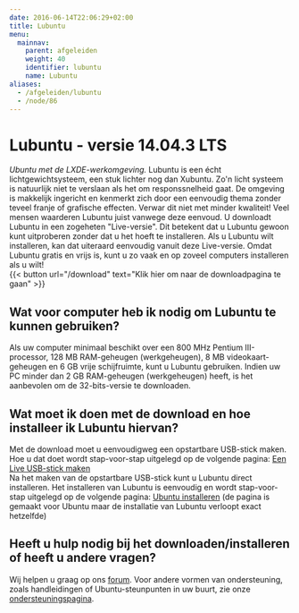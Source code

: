 ```yaml
---
date: 2016-06-14T22:06:29+02:00
title: Lubuntu
menu:
  mainnav:
    parent: afgeleiden
    weight: 40
    identifier: lubuntu
    name: Lubuntu
aliases:
  - /afgeleiden/lubuntu
  - /node/86
---
```


# Lubuntu - versie 14.04.3 LTS
_Ubuntu met de LXDE-werkomgeving._
Lubuntu is een écht lichtgewichtsysteem, een stuk lichter nog dan Xubuntu. Zo'n licht systeem is natuurlijk niet te verslaan als het om responssnelheid gaat. De omgeving is makkelijk ingericht en kenmerkt zich door een eenvoudig thema zonder teveel franje of grafische effecten. Verwar dit niet met minder kwaliteit! Veel mensen waarderen Lubuntu juist vanwege deze eenvoud. U downloadt Lubuntu in een zogeheten "Live-versie". Dit betekent dat u Lubuntu gewoon kunt uitproberen zonder dat u het hoeft te installeren. Als u Lubuntu wilt installeren, kan dat uiteraard eenvoudig vanuit deze Live-versie. Omdat Lubuntu gratis en vrijs is, kunt u zo vaak en op zoveel computers installeren als u wilt!  
{{< button url="/download" text="Klik hier om naar de downloadpagina te gaan" >}}

## Wat voor computer heb ik nodig om Lubuntu te kunnen gebruiken?
Als uw computer minimaal beschikt over een 800 MHz Pentium III-processor, 128 MB RAM-geheugen (werkgeheugen), 8 MB videokaart-geheugen en 6 GB vrije schijfruimte, kunt u Lubuntu gebruiken. Indien uw PC minder dan 2 GB RAM-geheugen (werkgeheugen) heeft, is het aanbevolen om de 32-bits-versie te downloaden.

## Wat moet ik doen met de download en hoe installeer ik Lubuntu hiervan?
Met de download moet u eenvoudigweg een opstartbare USB-stick maken. Hoe u dat doet wordt stap-voor-stap uitgelegd op de volgende pagina: [Een Live USB-stick maken](http://wiki.ubuntu-nl.org/InstallatieLiveUSB)  
Na het maken van de opstartbare USB-stick kunt u Lubuntu direct installeren. Het installeren van Lubuntu is eenvoudig en wordt stap-voor-stap uitgelegd op de volgende pagina: [Ubuntu installeren](http://wiki.ubuntu-nl.org/InstallatieDesktop) (de pagina is gemaakt voor Ubuntu maar de installatie van Lubuntu verloopt exact hetzelfde)

## Heeft u hulp nodig bij het downloaden/installeren of heeft u andere vragen?
Wij helpen u graag op ons [forum](https://forum.ubuntu-nl.org/). Voor andere vormen van ondersteuning, zoals handleidingen of Ubuntu-steunpunten in uw buurt, zie onze [ondersteuningspagina](/ondersteuning).
